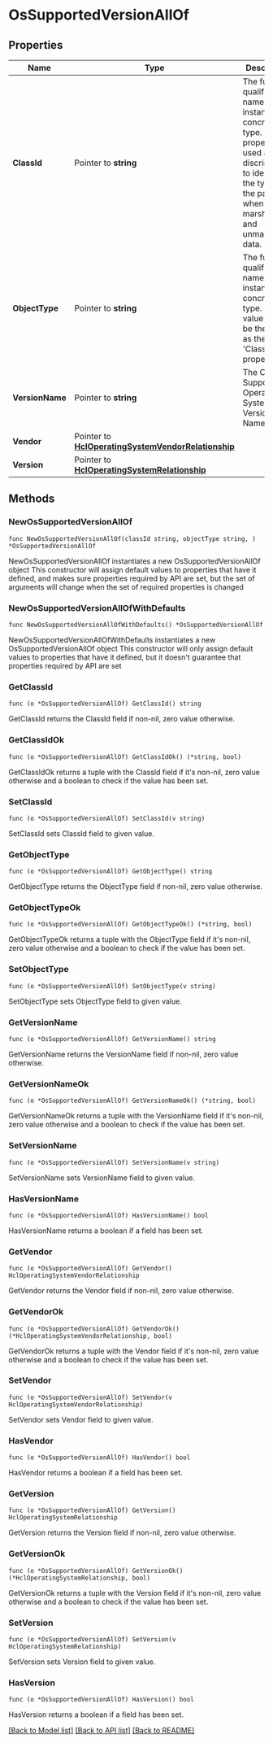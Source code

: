 # OsSupportedVersionAllOf

## Properties

Name | Type | Description | Notes
------------ | ------------- | ------------- | -------------
**ClassId** | Pointer to **string** | The fully-qualified name of the instantiated, concrete type. This property is used as a discriminator to identify the type of the payload when marshaling and unmarshaling data. | [default to "os.SupportedVersion"]
**ObjectType** | Pointer to **string** | The fully-qualified name of the instantiated, concrete type. The value should be the same as the &#39;ClassId&#39; property. | [default to "os.SupportedVersion"]
**VersionName** | Pointer to **string** | The OsInstall Supported Operating System Version Name. | [optional] [readonly] 
**Vendor** | Pointer to [**HclOperatingSystemVendorRelationship**](HclOperatingSystemVendorRelationship.md) |  | [optional] 
**Version** | Pointer to [**HclOperatingSystemRelationship**](HclOperatingSystemRelationship.md) |  | [optional] 

## Methods

### NewOsSupportedVersionAllOf

`func NewOsSupportedVersionAllOf(classId string, objectType string, ) *OsSupportedVersionAllOf`

NewOsSupportedVersionAllOf instantiates a new OsSupportedVersionAllOf object
This constructor will assign default values to properties that have it defined,
and makes sure properties required by API are set, but the set of arguments
will change when the set of required properties is changed

### NewOsSupportedVersionAllOfWithDefaults

`func NewOsSupportedVersionAllOfWithDefaults() *OsSupportedVersionAllOf`

NewOsSupportedVersionAllOfWithDefaults instantiates a new OsSupportedVersionAllOf object
This constructor will only assign default values to properties that have it defined,
but it doesn't guarantee that properties required by API are set

### GetClassId

`func (o *OsSupportedVersionAllOf) GetClassId() string`

GetClassId returns the ClassId field if non-nil, zero value otherwise.

### GetClassIdOk

`func (o *OsSupportedVersionAllOf) GetClassIdOk() (*string, bool)`

GetClassIdOk returns a tuple with the ClassId field if it's non-nil, zero value otherwise
and a boolean to check if the value has been set.

### SetClassId

`func (o *OsSupportedVersionAllOf) SetClassId(v string)`

SetClassId sets ClassId field to given value.


### GetObjectType

`func (o *OsSupportedVersionAllOf) GetObjectType() string`

GetObjectType returns the ObjectType field if non-nil, zero value otherwise.

### GetObjectTypeOk

`func (o *OsSupportedVersionAllOf) GetObjectTypeOk() (*string, bool)`

GetObjectTypeOk returns a tuple with the ObjectType field if it's non-nil, zero value otherwise
and a boolean to check if the value has been set.

### SetObjectType

`func (o *OsSupportedVersionAllOf) SetObjectType(v string)`

SetObjectType sets ObjectType field to given value.


### GetVersionName

`func (o *OsSupportedVersionAllOf) GetVersionName() string`

GetVersionName returns the VersionName field if non-nil, zero value otherwise.

### GetVersionNameOk

`func (o *OsSupportedVersionAllOf) GetVersionNameOk() (*string, bool)`

GetVersionNameOk returns a tuple with the VersionName field if it's non-nil, zero value otherwise
and a boolean to check if the value has been set.

### SetVersionName

`func (o *OsSupportedVersionAllOf) SetVersionName(v string)`

SetVersionName sets VersionName field to given value.

### HasVersionName

`func (o *OsSupportedVersionAllOf) HasVersionName() bool`

HasVersionName returns a boolean if a field has been set.

### GetVendor

`func (o *OsSupportedVersionAllOf) GetVendor() HclOperatingSystemVendorRelationship`

GetVendor returns the Vendor field if non-nil, zero value otherwise.

### GetVendorOk

`func (o *OsSupportedVersionAllOf) GetVendorOk() (*HclOperatingSystemVendorRelationship, bool)`

GetVendorOk returns a tuple with the Vendor field if it's non-nil, zero value otherwise
and a boolean to check if the value has been set.

### SetVendor

`func (o *OsSupportedVersionAllOf) SetVendor(v HclOperatingSystemVendorRelationship)`

SetVendor sets Vendor field to given value.

### HasVendor

`func (o *OsSupportedVersionAllOf) HasVendor() bool`

HasVendor returns a boolean if a field has been set.

### GetVersion

`func (o *OsSupportedVersionAllOf) GetVersion() HclOperatingSystemRelationship`

GetVersion returns the Version field if non-nil, zero value otherwise.

### GetVersionOk

`func (o *OsSupportedVersionAllOf) GetVersionOk() (*HclOperatingSystemRelationship, bool)`

GetVersionOk returns a tuple with the Version field if it's non-nil, zero value otherwise
and a boolean to check if the value has been set.

### SetVersion

`func (o *OsSupportedVersionAllOf) SetVersion(v HclOperatingSystemRelationship)`

SetVersion sets Version field to given value.

### HasVersion

`func (o *OsSupportedVersionAllOf) HasVersion() bool`

HasVersion returns a boolean if a field has been set.


[[Back to Model list]](../README.md#documentation-for-models) [[Back to API list]](../README.md#documentation-for-api-endpoints) [[Back to README]](../README.md)


